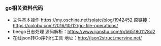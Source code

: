 ### go相关资料代码
- 文件基本操作
https://my.oschina.net/solate/blog/1942452
原链接：https://colobu.com/2016/10/12/go-file-operations/
- beego日志处理
源码解析：https://www.jianshu.com/p/b651801178d2
- 在线json转Go序列化工具
地址：http://json2struct.mervine.net/
